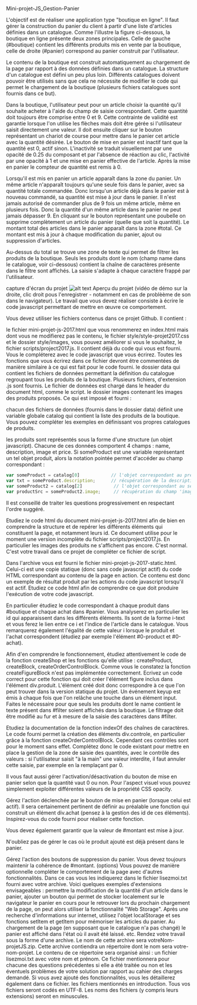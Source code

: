 Mini-projet-JS_Gestion-Panier

L'objectif est de réaliser une application type "boutique en ligne". Il faut gérer la construction du panier du client à partir d'une liste d'articles définies dans un catalogue.
Comme l'illustre la figure ci-dessous, la boutique en ligne présente deux zones principales. Celle de gauche (#boutique) contient les différents produits mis en vente par la boutique, celle de droite (#panier) correspond au panier construit par l'utilisateur.

Le contenu de la boutique est construit automatiquement au chargement de la page par rapport à des données définies dans un catalogue. La structure d'un catalogue est défini un peu plus loin. Différents catalogues doivent pouvoir être utilisés sans que cela ne nécessite de modifier le code qui permet le chargement de la boutique (plusieurs fichiers catalogues sont fournis dans ce but).

Dans la boutique, l'utilisateur peut pour un article choisir la quantité qu'il souhaite acheter à l'aide du champ de saisie correspondant. Cette quantité doit toujours être comprise entre 0 et 9. Cette contrainte de validité est garantie lorsque l'on utilise les flèches mais doit être gérée si l'utilisateur saisit directement une valeur. Il doit ensuite cliquer sur le bouton représentant un chariot de course pour mettre dans le panier cet article avec la quantité désirée. Le bouton de mise en panier est inactif tant que la quantité est 0, actif sinon. L'inactivité se traduit visuellement par une opacité de 0.25 du composant et par l'absence de réaction au clic, l'activité par une opacité à 1 et une mise en panier effective de l'article. Après la mise en panier le compteur de quantité est remis à 0.

Lorsqu'il est mis en panier un article apparaît dans la zone du panier. Un même article n'apparaît toujours qu'une seule fois dans le panier, avec sa quantité totale commandée. Donc lorsqu'un article déjà dans le panier est à nouveau commandé, sa quantité est mise à jour dans le panier. Il n'est jamais autorisé de commander plus de 9 fois un même article, même en plusieurs fois. Donc la quantité d'un même article dans le panier ne peut jamais dépasser 9. En cliquant sur le bouton représentant une poubelle on supprime complètement un article du panier (quelle que soit la quantité). Le montant total des articles dans le panier apparaît dans la zone #total. Ce montant est mis à jour à chaque modification du panier, ajout ou suppression d'articles.

Au-dessus du total se trouve une zone de texte qui permet de filtrer les produits de la boutique. Seuls les produits dont le nom (champ name dans le catalogue, voir ci-dessous) contient la chaîne de caractères présente dans le filtre sont affichés. La saisie s'adapte à chaque caractère frappé par l'utilisateur.

capture d'écran du projet 
![alt text](https://github.com/benbahri/Mini-projet-JS_Gestion-Panier/raw/master/src/common/images/icon48.png "Illustarion du projet")
Aperçu du projet (vidéo de démo sur la droite, clic droit pous l'enregistrer - notamment en cas de problèème de son dans le navigateur).
Le travail que vous devez réaliser consiste à écrire le code javascript permettant de mettre en œuvre ce comportement.

Vous devez utiliser les fichiers contenus dans ce projet Github. Il contient :

le fichier mini-projet-js-2017.html que vous renommerez en index.html mais dont vous ne modifierez pas le contenu,
le fichier style/style-projet2017.css et le dossier style/images, vous pouvez améliorer si vous le souhaitez,
le fichier scripts/project2017.js. Il contient déjà du code qui vous est fourni. Vous le compléterez avec le code javascript que vous écrirez. Toutes les fonctions que vous écrirez dans ce fichier devront être commentées de manière similaire à ce qui est fait pour le code fourni.
le dossier data qui contient les fichiers de données permettant la définition du catalogue regroupant tous les produits de la boutique. Plusieurs fichiers, d'extension .js sont fournis. Le fichier de données est chargé dans le header du document html, comme le script.
le dossier images contenant les images des produits proposés.
Ce qui est imposé et fourni :

chacun des fichiers de données (fournis dans le dossier data) définit une variable globale catalog qui contient la liste des produits de la boutique.
Vous pouvez compléter les exemples en définissant vos propres catalogues de produits.

les produits sont représentés sous la forme d'une structure (un objet javascript). Chacune de ces données comportent 4 champs : name, description, image et price. Si someProduct est une variable représentant un tel objet produit, alors la notation pointée permet d'accéder au champ correspondant :
```javascript
var someProduct = catalog[0]            // l'objet correspondant au premier produit est stocké dans 'someProduct'
var txt = someProduct.description;      // récupération de la description du produit (et rangement dans la variable 'txt')
var someProduct2 = catalog[2]            // l'objet correspondant au second produit est stocké dans 'someProduct'
var productSrc = someProduct2.image;     // récupération du champ 'image' du produit (et stockage dans la variable 'productSrc)
```
                
Il est conseillé de traiter les questions progressivement en respectant l'ordre suggéré.

Etudiez le code html du document mini-projet-js-2017.html afin de bien en comprendre la structure et de repérer les différents éléments qui constituent la page, et notamment leurs id.
Ce document utilise pour le moment une version incomplète du fichier scripts/project2017.js. En particulier les images des produits ne s'affichent pas encore. C'est normal. C'est votre travail dans ce projet de compléter ce fichier de script.

Dans l'archive vous est fourni le fichier mini-projet-js-2017-static.html. Celui-ci est une copie statique (donc sans code javascript actif) du code HTML correspondant au contenu de la page en action. Ce contenu est donc un exemple de résultat produit par les actions du code javascript lorsqu'il est actif.
Etudiez ce code html afin de comprendre ce que doit produire l'exécution de votre code javascript.

En particulier étudiez le code correspondant à chaque produit dans #boutique et chaque achat dans #panier. Vous analyserez en particulier les id qui apparaissent dans les différents éléments. Ils sont de la forme i-text et vous ferez le lien entre ce i et l'indice de l'article dans le catalogue. Vous remarquerez également l'égalité de cette valeur i lorsque le produit et l'achat correspondent (étudiez par exemple l'élément #0-product et #0-achat).

Afin d'en comprendre le fonctionnement, étudiez attentivement le code de la fonction createShop et les fonctions qu'elle utilise : createProduct, createBlock, createOrderControlBlock. 
Comme vous le constatez la fonction createFigureBlock n'est pas implémentée correctement. Ecrivez un code correct pour cette fonction qui doit créer l'élément figure inclus dans l'élément div.produit. L'élément créé doit donc correspondre à ce que l'on peut trouver dans la version statique du projet.
Un événement keyup est émis à chaque fois que l'on relâche une touche dans un élément input.
Faites le nécessaire pour que seuls les produits dont le name contient le texte présent dans #filter soient affichés dans la boutique. Le filtrage doit être modifié au fur et à mesure de la saisie des caractères dans #filter.

Etudiez la documentation de la fonction indexOf des chaînes de caractères.
Le code fourni permet la création des éléments div.controle, en particulier grâce à la fonction createOrderControlBlock. Cependant ces contrôles sont pour le moment sans effet.
Complétez donc le code existant pour mettre en place la gestion de la zone de saisie des quantités, avec le contrôle des valeurs : si l'utilisateur saisit "à la main" une valeur interdite, il faut annuler cette saisie, par exemple en la remplaçant par 0.

Il vous faut aussi gérer l'activation/désactivation du bouton de mise en panier selon que la quantité vaut 0 ou non. Pour l'aspect visuel vous pouvez simplement exploiter différentes valeurs de la propriété CSS opacity.

Gérez l'action déclenchée par le bouton de mise en panier (lorsque celui est actif).
Il sera certainement pertinent de définir au préalable une fonction qui construit un élément div.achat (pensez à la gestion des id de ces éléments). Inspirez-vous du code fourni pour réaliser cette fonction.

Vous devez également garantir que la valeur de #montant est mise à jour.

N'oubliez pas de gérer le cas où le produit ajouté est déjà présent dans le panier.

Gérez l'action des boutons de suppression du panier. Vous devez toujours maintenir la cohérence de #montant.
(options) Vous pouvez de manière optionnelle compléter le comportement de la page avec d'autres fonctionnalités. Dans ce cas vous les indiquerez dans le fichier lisezmoi.txt fourni avec votre archive. Voici quelques exemples d'extensions envisageables :
permettre la modification de la quantité d'un article dans le panier,
ajouter un bouton qui permet de stocker localement sur le navigateur le panier en cours pour le retrouver lors du prochain chargement de la page, on peut alors utiliser la fonctionnalité "Web Storage". Après une recherche d'informations sur internet, utilisez l'objet localStorage et ses fonctions setItem et getItem pour mémoriser les articles du panier. Au chargement de la page (en supposant que le catalogue n'a pas changé) le panier est affiché dans l'état où il avait été laissé.
etc.
Rendez votre travail sous la forme d'une archive. Le nom de cette archive sera votreNom-projetJS.zip. Cette archive contiendra un répertoire dont le nom sera votre-nom-projet. Le contenu de ce répertoire sera organisé ainsi :
un fichier lisezmoi.txt avec votre nom et prénom. Ce fichier mentionnera pour chacune des questions précédentes si elle a été traitée ou non et les éventuels problèmes de votre solution par rapport au cahier des charges demandé. Si vous avez ajouté des fonctionnalités, vous les détaillerez également dans ce fichier.
les fichiers mentionnés en introduction.
Tous vos fichiers seront codés en UTF-8. Les noms des fichiers (y compris leurs extensions) seront en minuscules.
